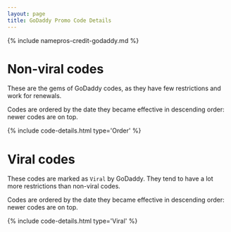 ```yaml
---
layout: page
title: GoDaddy Promo Code Details
---
```

{% include namepros-credit-godaddy.md %}

# Non-viral codes #

These are the gems of GoDaddy codes, as they have few restrictions and work for renewals.

Codes are ordered by the date they became effective in descending order: newer codes are on top.

{% include code-details.html type='Order' %}

# Viral codes #

These codes are marked as `Viral` by GoDaddy.  They tend to have a lot more restrictions than non-viral codes.

Codes are ordered by the date they became effective in descending order: newer codes are on top.

{% include code-details.html type='Viral' %}